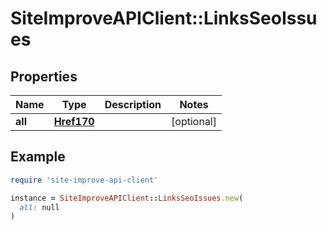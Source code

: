 # SiteImproveAPIClient::LinksSeoIssues

## Properties

| Name | Type | Description | Notes |
| ---- | ---- | ----------- | ----- |
| **all** | [**Href170**](Href170.md) |  | [optional] |

## Example

```ruby
require 'site-improve-api-client'

instance = SiteImproveAPIClient::LinksSeoIssues.new(
  all: null
)
```

